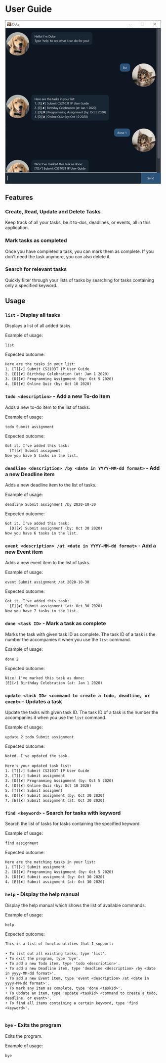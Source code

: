 # User Guide

![User Interface](Ui.png)

## Features 

### Create, Read, Update and Delete Tasks
Keep track of all your tasks, be it to-dos, deadlines, or events, all in this application.

### Mark tasks as completed
Once you have completed a task, you can mark them as complete.
If you don't need the task anymore, you can also delete it.

### Search for relevant tasks
Quickly filter through your lists of tasks by searching for tasks containing only a specified keyword.

## Usage

### `list` - Display all tasks

Displays a list of all added tasks.

Example of usage: 

`list`

Expected outcome:

```
Here are the tasks in your list:
1. [T][✓] Submit CS2103T IP User Guide
2. [E][✘] Birthday Celebration (at: Jan 1 2020)
3. [D][✘] Programming Assignment (by: Oct 5 2020)
4. [D][✘] Online Quiz (by: Oct 10 2020)
```

### `todo <description>` - Add a new To-do item

Adds a new to-do item to the list of tasks.

Example of usage: 

`todo Submit assignment`

Expected outcome:
```
Got it. I've added this task:
  [T][✘] Submit assigment
Now you have 5 tasks in the list.
```

### `deadline <description> /by <date in YYYY-MM-dd format>` - Add a new Deadline item

Adds a new deadline item to the list of tasks.

Example of usage: 

`deadline Submit assignment /by 2020-10-30`

Expected outcome:
```
Got it. I've added this task:
  [D][✘] Submit assignment (by: Oct 30 2020)
Now you have 6 tasks in the list.
```

### `event <description> /at <date in YYYY-MM-dd format>` - Add a new Event item

Adds a new event item to the list of tasks.

Example of usage: 

`event Submit assignment /at 2020-10-30`

Expected outcome:
```
Got it. I've added this task:
  [E][✘] Submit assignment (at: Oct 30 2020)
Now you have 7 tasks in the list.
```

### `done <task ID>` - Mark a task as complete

Marks the task with given task ID as complete. 
The task ID of a task is the number the accompanies it when you use the `list` command.

Example of usage: 

`done 2`

Expected outcome:
```
Nice! I've marked this task as done:
[E][✓] Birthday Celebration (at: Jan 1 2020)
```

### `update <task ID> <command to create a todo, deadline, or event>` - Updates a task

Update the tasks with given task ID. 
The task ID of a task is the number the accompanies it when you use the `list` command.

Example of usage: 

`update 2 todo Submit assignment`

Expected outcome:
```
Noted. I've updated the task.

Here's your updated task list:
1. [T][✓] Submit CS2103T IP User Guide
2. [T][✓] Submit assignment
3. [D][✘] Programming Assignment (by: Oct 5 2020)
4. [D][✘] Online Quiz (by: Oct 10 2020)
5. [T][✘] Submit assigment
6. [D][✘] Submit assignment (by: Oct 30 2020)
7. [E][✘] Submit assignment (at: Oct 30 2020)
```

### `find <keyword>` - Search for tasks with keyword

Search the list of tasks for tasks containing the specified keyword.

Example of usage: 

`find assignment`

Expected outcome:
```
Here are the matching tasks in your list:
1. [T][✓] Submit assignment
2. [D][✘] Programming Assignment (by: Oct 5 2020)
3. [D][✘] Submit assignment (by: Oct 30 2020)
4. [E][✘] Submit assignment (at: Oct 30 2020)
```

### `help` - Display the help manual

Display the help manual which shows the list of available commands.

Example of usage: 

`help`

Expected outcome:
```
This is a list of functionalities that I support:

• To list out all existing tasks, type 'list'.
• To exit the program, type 'bye'.
• To add a new Todo item, type 'todo <description>'.
• To add a new Deadline item, type 'deadline <description> /by <date in yyyy-MM-dd format>'.
• To add a new Event item, type 'event <description> /at <date in yyyy-MM-dd format>'.
• To mark any item as complete, type 'done <taskId>'.
• To update an item, type 'update <taskId> <command to create a todo, deadline, or event>'.
• To find all items containing a certain keyword, type 'find <keyword>'.


```

### `bye` - Exits the program

Exits the program.

Example of usage: 

`bye`

